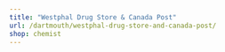 ```yaml
---
title: "Westphal Drug Store & Canada Post"
url: /dartmouth/westphal-drug-store-and-canada-post/
shop: chemist
---
```

